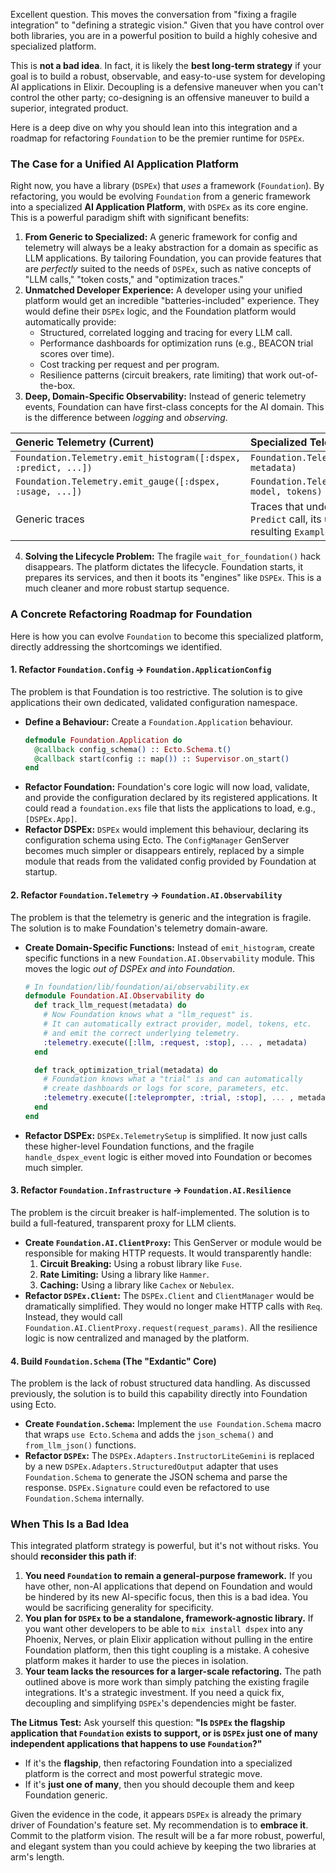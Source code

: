 Excellent question. This moves the conversation from "fixing a fragile integration" to "defining a strategic vision." Given that you have control over both libraries, you are in a powerful position to build a highly cohesive and specialized platform.

This is **not a bad idea**. In fact, it is likely the **best long-term strategy** if your goal is to build a robust, observable, and easy-to-use system for developing AI applications in Elixir. Decoupling is a defensive maneuver when you can't control the other party; co-designing is an offensive maneuver to build a superior, integrated product.

Here is a deep dive on why you should lean into this integration and a roadmap for refactoring `Foundation` to be the premier runtime for `DSPEx`.

### The Case for a Unified AI Application Platform

Right now, you have a library (`DSPEx`) that *uses* a framework (`Foundation`). By refactoring, you would be evolving `Foundation` from a generic framework into a specialized **AI Application Platform**, with `DSPEx` as its core engine. This is a powerful paradigm shift with significant benefits:

1.  **From Generic to Specialized:** A generic framework for config and telemetry will always be a leaky abstraction for a domain as specific as LLM applications. By tailoring Foundation, you can provide features that are *perfectly* suited to the needs of `DSPEx`, such as native concepts of "LLM calls," "token costs," and "optimization traces."
2.  **Unmatched Developer Experience:** A developer using your unified platform would get an incredible "batteries-included" experience. They would define their `DSPEx` logic, and the Foundation platform would automatically provide:
    *   Structured, correlated logging and tracing for every LLM call.
    *   Performance dashboards for optimization runs (e.g., BEACON trial scores over time).
    *   Cost tracking per request and per program.
    *   Resilience patterns (circuit breakers, rate limiting) that work out-of-the-box.
3.  **Deep, Domain-Specific Observability:** Instead of generic telemetry events, Foundation can have first-class concepts for the AI domain. This is the difference between *logging* and *observing*.

| Generic Telemetry (Current) | Specialized Telemetry (Proposed) |
| :--- | :--- |
| `Foundation.Telemetry.emit_histogram([:dspex, :predict, ...])` | `Foundation.Telemetry.track_llm_call(duration, metadata)` |
| `Foundation.Telemetry.emit_gauge([:dspex, :usage, ...])` | `Foundation.Telemetry.track_token_usage(provider, model, tokens)` |
| Generic traces | Traces that understand the relationship between a `Predict` call, its underlying `Client` calls, and the resulting `Example` evaluation. |

4.  **Solving the Lifecycle Problem:** The fragile `wait_for_foundation()` hack disappears. The platform dictates the lifecycle. Foundation starts, it prepares its services, and then it boots its "engines" like `DSPEx`. This is a much cleaner and more robust startup sequence.

### A Concrete Refactoring Roadmap for Foundation

Here is how you can evolve `Foundation` to become this specialized platform, directly addressing the shortcomings we identified.

#### 1. Refactor `Foundation.Config` -> `Foundation.ApplicationConfig`
The problem is that Foundation is too restrictive. The solution is to give applications their own dedicated, validated configuration namespace.

*   **Define a Behaviour:** Create a `Foundation.Application` behaviour.
    ```elixir
    defmodule Foundation.Application do
      @callback config_schema() :: Ecto.Schema.t()
      @callback start(config :: map()) :: Supervisor.on_start()
    end
    ```
*   **Refactor Foundation:** Foundation's core logic will now load, validate, and provide the configuration declared by its registered applications. It could read a `foundation.exs` file that lists the applications to load, e.g., `[DSPEx.App]`.
*   **Refactor DSPEx:** `DSPEx` would implement this behaviour, declaring its configuration schema using Ecto. The `ConfigManager` GenServer becomes much simpler or disappears entirely, replaced by a simple module that reads from the validated config provided by Foundation at startup.

#### 2. Refactor `Foundation.Telemetry` -> `Foundation.AI.Observability`
The problem is that the telemetry is generic and the integration is fragile. The solution is to make Foundation's telemetry domain-aware.

*   **Create Domain-Specific Functions:** Instead of `emit_histogram`, create specific functions in a new `Foundation.AI.Observability` module. This moves the logic *out of DSPEx and into Foundation*.
    ```elixir
    # In foundation/lib/foundation/ai/observability.ex
    defmodule Foundation.AI.Observability do
      def track_llm_request(metadata) do
        # Now Foundation knows what a "llm_request" is.
        # It can automatically extract provider, model, tokens, etc.
        # and emit the correct underlying telemetry.
        :telemetry.execute([:llm, :request, :stop], ... , metadata)
      end

      def track_optimization_trial(metadata) do
        # Foundation knows what a "trial" is and can automatically
        # create dashboards or logs for score, parameters, etc.
        :telemetry.execute([:teleprompter, :trial, :stop], ... , metadata)
      end
    end
    ```
*   **Refactor DSPEx:** `DSPEx.TelemetrySetup` is simplified. It now just calls these higher-level Foundation functions, and the fragile `handle_dspex_event` logic is either moved into Foundation or becomes much simpler.

#### 3. Refactor `Foundation.Infrastructure` -> `Foundation.AI.Resilience`
The problem is the circuit breaker is half-implemented. The solution is to build a full-featured, transparent proxy for LLM clients.

*   **Create `Foundation.AI.ClientProxy`:** This GenServer or module would be responsible for making HTTP requests. It would transparently handle:
    1.  **Circuit Breaking:** Using a robust library like `Fuse`.
    2.  **Rate Limiting:** Using a library like `Hammer`.
    3.  **Caching:** Using a library like `Cachex` or `Nebulex`.
*   **Refactor `DSPEx.Client`:** The `DSPEx.Client` and `ClientManager` would be dramatically simplified. They would no longer make HTTP calls with `Req`. Instead, they would call `Foundation.AI.ClientProxy.request(request_params)`. All the resilience logic is now centralized and managed by the platform.

#### 4. Build `Foundation.Schema` (The "Exdantic" Core)
The problem is the lack of robust structured data handling. As discussed previously, the solution is to build this capability directly into Foundation using Ecto.

*   **Create `Foundation.Schema`:** Implement the `use Foundation.Schema` macro that wraps `use Ecto.Schema` and adds the `json_schema()` and `from_llm_json()` functions.
*   **Refactor `DSPEx`:** The `DSPEx.Adapters.InstructorLiteGemini` is replaced by a new `DSPEx.Adapters.StructuredOutput` adapter that uses `Foundation.Schema` to generate the JSON schema and parse the response. `DSPEx.Signature` could even be refactored to use `Foundation.Schema` internally.

### When This Is a Bad Idea

This integrated platform strategy is powerful, but it's not without risks. You should **reconsider this path if**:

1.  **You need `Foundation` to remain a general-purpose framework.** If you have other, non-AI applications that depend on Foundation and would be hindered by its new AI-specific focus, then this is a bad idea. You would be sacrificing generality for specificity.
2.  **You plan for `DSPEx` to be a standalone, framework-agnostic library.** If you want other developers to be able to `mix install dspex` into any Phoenix, Nerves, or plain Elixir application without pulling in the entire Foundation platform, then this tight coupling is a mistake. A cohesive platform makes it harder to use the pieces in isolation.
3.  **Your team lacks the resources for a larger-scale refactoring.** The path outlined above is more work than simply patching the existing fragile integrations. It's a strategic investment. If you need a quick fix, decoupling and simplifying `DSPEx`'s dependencies might be faster.

**The Litmus Test:** Ask yourself this question: **"Is `DSPEx` the flagship application that `Foundation` exists to support, or is `DSPEx` just one of many independent applications that happens to use `Foundation`?"**

*   If it's the **flagship**, then refactoring Foundation into a specialized platform is the correct and most powerful strategic move.
*   If it's **just one of many**, then you should decouple them and keep Foundation generic.

Given the evidence in the code, it appears `DSPEx` is already the primary driver of Foundation's feature set. My recommendation is to **embrace it**. Commit to the platform vision. The result will be a far more robust, powerful, and elegant system than you could achieve by keeping the two libraries at arm's length.

